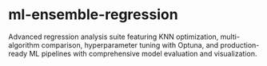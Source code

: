 # ml-ensemble-regression
Advanced regression analysis suite featuring KNN optimization, multi-algorithm comparison, hyperparameter tuning with Optuna, and production-ready ML pipelines with comprehensive model evaluation and visualization.
